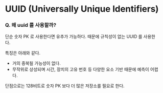 # UUID (Universally Unique Identifiers)

### Q. 왜 uuid 를 사용할까?

단순 숫자 PK 로 사용한다면 유추가 가능하다. 때문에 규칙성이 없는 UUID 를 사용한다.

특징은 아래와 같다.

- 거의 중복될 가능성이 없다.
- 무작위로 상성되며 시간, 장치의 고유 번호 등 다양한 요소 기반 때문에 예측이 어렵다.

단점으로는 128비트로 숫자 PK 보다 더 많은 저장소를 필요로 한다.
